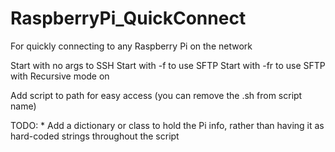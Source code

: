 # RaspberryPi_QuickConnect
For quickly connecting to any Raspberry Pi on the network

Start with no args to SSH
Start with -f to use SFTP
Start with -fr to use SFTP with Recursive mode on

Add script to path for easy access (you can remove the .sh from script name)

TODO:
    * Add a dictionary or class to hold the Pi info, rather than
      having it as hard-coded strings throughout the script